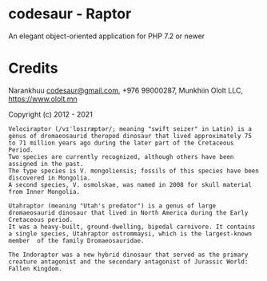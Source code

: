 # codesaur - Raptor
An elegant object-oriented application for PHP 7.2 or newer

# Credits
Narankhuu <codesaur@gmail.com>, +976 99000287, Munkhiin Ololt LLC, https://www.ololt.mn

Copyright (c) 2012 - 2021

    Velociraptor (/vɪˈlɒsɪræptər/; meaning "swift seizer" in Latin) is a genus of dromaeosaurid theropod dinosaur that lived approximately 75 to 71 million years ago during the later part of the Cretaceous Period.
    Two species are currently recognized, although others have been assigned in the past.
    The type species is V. mongoliensis; fossils of this species have been discovered in Mongolia.
    A second species, V. osmolskae, was named in 2008 for skull material from Inner Mongolia.
    
    Utahraptor (meaning "Utah's predator") is a genus of large dromaeosaurid dinosaur that lived in North America during the Early Cretaceous period.
    It was a heavy-built, ground-dwelling, bipedal carnivore. It contains a single species, Utahraptor ostrommaysi, which is the largest-known member  of the family Dromaeosauridae.
    
    The Indoraptor was a new hybrid dinosaur that served as the primary creature antagonist and the secondary antagonist of Jurassic World: Fallen Kingdom.
